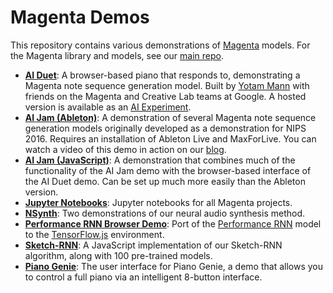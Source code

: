 # Magenta Demos

This repository contains various demonstrations of [Magenta](https://magenta.tensorflow.org) models.
For the Magenta library and models, see our [main repo](https://github.com/tensorflow/magenta).

* [**AI Duet**](/ai-duet): A browser-based piano that responds to,
demonstrating a Magenta note sequence generation model. Built by
[Yotam Mann](https://github.com/tambien) with friends on the Magenta and
Creative Lab teams at Google. A hosted version is available as an
[AI Experiment](https://aiexperiments.withgoogle.com/ai-duet).
* [**AI Jam (Ableton)**](/ai-jam-ableton): A demonstration of several
Magenta note sequence generation models originally developed as a demonstration
for NIPS 2016. Requires an installation of Ableton Live and MaxForLive. You can
watch a video of this demo in action on our
[blog](https://magenta.tensorflow.org/2016/12/16/nips-demo/).
* [**AI Jam (JavaScript)**](/ai-jam-js): A demonstration that combines
much of the functionality of the AI Jam demo with the browser-based interface
of the AI Duet demo. Can be set up much more easily than the Ableton version.
* [**Jupyter Notebooks**](/jupyter-notebooks): Jupyter notebooks for all Magenta projects.
* [**NSynth**](/nsynth): Two demonstrations of our neural audio synthesis
method.
* [**Performance RNN Browser Demo**](/performance_rnn): Port of the [Performance RNN](https://magenta.tensorflow.org/performance-rnn) model to the [TensorFlow.js](https://js.tensorflow.org) environment.
* [**Sketch-RNN**](/sketch-rnn-js): A JavaScript implementation of our Sketch-RNN algorithm, along with 100 pre-trained models.
* [**Piano Genie**](/piano-genie-js): The user interface for Piano Genie, a demo that allows you to control a full piano via an intelligent 8-button interface.
